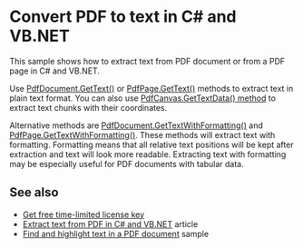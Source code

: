 # Convert PDF to text in C# and VB.NET
This sample shows how to extract text from PDF document or from a PDF page in C# and VB.NET.

Use [PdfDocument.GetText()](https://bitmiracle.com/pdf-library/api/pdfdocument-gettext) or [PdfPage.GetText()](https://bitmiracle.com/pdf-library/api/pdfpage-gettext) methods to extract text in plain text format. You can also use [PdfCanvas.GetTextData() method](https://bitmiracle.com/pdf-library/api/pdfcanvas-gettextdata) to extract text chunks with their coordinates.

Alternative methods are [PdfDocument.GetTextWithFormatting()](https://bitmiracle.com/pdf-library/api/pdfdocument-gettextwithformatting) and [PdfPage.GetTextWithFormatting()](https://bitmiracle.com/pdf-library/api/pdfpage-gettextwithformatting). These methods will extract text with formatting. Formatting means that all relative text positions will be kept after extraction and text will look more readable. Extracting text with formatting may be especially useful for PDF documents with tabular data.

## See also
* [Get free time-limited license key](https://bitmiracle.com/pdf-library/download-pdf-library.aspx)
* [Extract text from PDF in C# and VB.NET](https://bitmiracle.com/blog/extract-text-from-pdf-in-net) article
* [Find and highlight text in a PDF document](/Samples/Text/FindAndHighlightText) sample